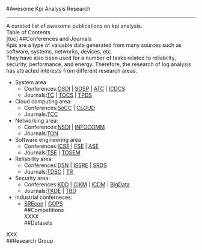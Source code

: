 #Awesome Kpi Analysis Research  

----------

A curated list of awesome publications on kpi analysis.  
Table of Contents  
[toc]
##Conferences and Journals  
Kpis are a type of valuable data generated from many sources such as software, systems, networks, devices, etc.   
They have also been used for a number of tasks related to reliability, security, performance, and energy. Therefore, the research of log analysis has attracted interests from different research areas.  


- System area  
	- Conferences:[OSDI](https://dblp.uni-trier.de/db/conf/osdi/index.html) | [SOSP](https://dblp.uni-trier.de/db/conf/sosp/index.html) | [ATC](https://dblp.uni-trier.de/db/conf/atc/index.html) | [ICDCS](https://dblp.uni-trier.de/db/conf/icdcs/index.html)  
	- Journals:[TC](https://dblp.uni-trier.de/db/journals/tc/index.html) | [TOCS](https://dblp.uni-trier.de/db/journals/tocs/index.html) | [TPDS](https://dblp.uni-trier.de/db/journals/tpds/index.html)  
- Cloud computing area:
	- Conferences:[SoCC](https://dblp.uni-trier.de/db/conf/cloud/index.html) | [CLOUD](https://dblp.uni-trier.de/db/conf/IEEEcloud/index.html)
	- Journals:[TCC](https://dblp.uni-trier.de/db/journals/tcc/index.html)
- Networking area:  
	- Conferences:[NSDI](https://dblp.uni-trier.de/db/conf/nsdi/index.html) | [INFOCOMM](https://dblp.uni-trier.de/db/conf/infocom/index.html)  
	- Journals:[TON](https://dblp.uni-trier.de/db/journals/ton/index.html)  
- Software engineering area  
	- Conferences:[ICSE](https://dblp.uni-trier.de/db/conf/icse/index.html) | [FSE](https://dblp.uni-trier.de/db/conf/fse/index.html) | [ASE](https://dblp.uni-trier.de/db/conf/kbse/index.html)  
	- Journals:[TSE](https://dblp.uni-trier.de/db/journals/tse/index.html) | [TOSEM](https://dblp.uni-trier.de/db/journals/tosem/index.html)  
- Reliability area:
	- Conferences:[DSN](https://dblp.uni-trier.de/db/conf/dsn/index.html) | [ISSRE](https://dblp.uni-trier.de/db/conf/issre/index.html) | [SRDS](https://dblp.uni-trier.de/db/conf/srds/index.html)  
	- Journals:[TDSC](https://dblp.uni-trier.de/db/journals/tdsc/index.html) | [TR](https://dblp.uni-trier.de/db/journals/tr/index.html)
- Security area:  
	- Conferences:[KDD](https://dblp.uni-trier.de/db/conf/kdd/index.html) | [CIKM](https://dblp.uni-trier.de/db/conf/cikm/index.html) | [ICDM](https://dblp.uni-trier.de/db/conf/icdm/index.html) | [BigData](https://dblp.uni-trier.de/db/conf/bigdata/index.html)
	- Journals:[TKDE](https://dblp.uni-trier.de/db/journals/tkde/index.html) | [TBD](https://dblp.uni-trier.de/db/journals/tbd/index.html)
- Industrial conferneces:  
	- [SREcon](https://www.usenix.org/conferences/byname/925) | [GOPS](https://www.bagevent.com/event/GOPS2019-shenzhen?bag_track=bagevent)  
##Competitions  
XXXX    
##<span id="1">Datasets</span>  
  
XXX    
##Research Group  




